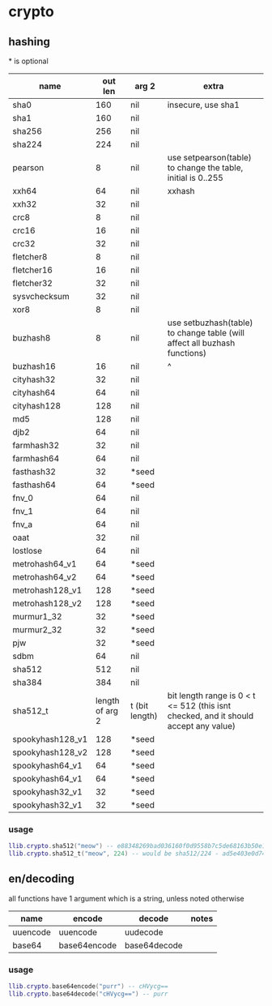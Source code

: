 # crypto

## hashing

\* is optional

|name|out len|arg 2|extra|
|--|--|--|--|
| sha0 | 160 | nil | insecure, use sha1|
| sha1 | 160 | nil | |
| sha256 | 256 | nil | |
| sha224 | 224 | nil | |
| pearson | 8 | nil | use setpearson(table) to change the table, initial is 0..255|
| xxh64 | 64 | nil | xxhash |
| xxh32 | 32 | nil | |
| crc8 | 8 | nil | |
| crc16 | 16 | nil | |
| crc32 | 32 | nil | |
| fletcher8 | 8 | nil | |
| fletcher16 | 16 | nil | |
| fletcher32 | 32 | nil | |
| sysvchecksum | 32 | nil | |
| xor8 | 8 | nil | |
| buzhash8 | 8 | nil | use setbuzhash(table) to change table (will affect all buzhash functions) |
| buzhash16 | 16 | nil | ^ |
| cityhash32 | 32 | nil | |
| cityhash64 | 64 | nil | |
| cityhash128 | 128 | nil | |
| md5 | 128 | nil | |
| djb2 | 64 | nil | |
| farmhash32 | 32 | nil | |
| farmhash64 | 64 | nil | |
| fasthash32 | 32 | *seed | |
| fasthash64 | 64 | *seed | |
| fnv_0 | 64 | nil | |
| fnv_1 | 64 | nil | |
| fnv_a | 64 | nil | |
| oaat | 32 | nil | |
| lostlose | 64 | nil | |
| metrohash64_v1 | 64 | *seed | |
| metrohash64_v2 | 64 | *seed | |
| metrohash128_v1 | 128 | *seed | |
| metrohash128_v2 | 128 | *seed | |
| murmur1_32 | 32 | *seed | |
| murmur2_32 | 32 | *seed | |
| pjw | 32 | *seed | |
| sdbm | 64 | nil | |
| sha512 | 512 | nil | |
| sha384 | 384 | nil | |
| sha512_t | length of arg 2 | t (bit length) | bit length range is 0 < t <= 512 (this isnt checked, and it should accept any value) |
| spookyhash128_v1 | 128 | *seed | |
| spookyhash128_v2 | 128 | *seed | |
| spookyhash64_v1 | 64 | *seed | |
| spookyhash64_v1 | 64 | *seed | |
| spookyhash32_v1 | 32 | *seed | |
| spookyhash32_v1 | 32 | *seed | |

### usage

```lua
llib.crypto.sha512("meow") -- e88348269bad036160f0d9558b7c5de68163b50e1a6ce46e85ee64692eba074529a4a2b48db4d5c36496e845001e13e6d07c585eacd564defcbf719ec9033e17 
llib.crypto.sha512_t("meow", 224) -- would be sha512/224 - ad5e403e0d74532187f4e1665c7e705ab5eb3c2fe07ae73a3ff998b2
```

## en/decoding

all functions have 1 argument which is a string, unless noted otherwise

|name|encode|decode|notes|
|--|--|--|--|
|uuencode|uuencode|uudecode| |
|base64|base64encode|base64decode| |

### usage

```lua
llib.crypto.base64encode("purr") -- cHVycg==
llib.crypto.base64decode("cHVycg==") -- purr
```

